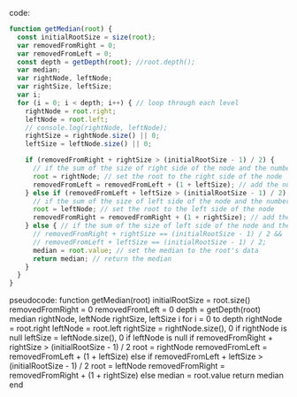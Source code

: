 code:
```javascript
function getMedian(root) {
  const initialRootSize = size(root);
  var removedFromRight = 0;
  var removedFromLeft = 0;
  const depth = getDepth(root); //root.depth();
  var median;
  var rightNode, leftNode;
  var rightSize, leftSize;
  var i;
  for (i = 0; i < depth; i++) { // loop through each level
    rightNode = root.right;
    leftNode = root.left;
    // console.log(rightNode, leftNode);
    rightSize = rightNode.size() || 0;
    leftSize = leftNode.size() || 0;

    if (removedFromRight + rightSize > (initialRootSize - 1) / 2) {
      // if the sum of the size of right side of the node and the number of removed nodes from the right side is greater than the left side's sum:
      root = rightNode; // set the root to the right side of the node
      removedFromLeft = removedFromLeft + (1 + leftSize); // add the number of nodes in the left side of the node to the number of removed nodes from the left side
    } else if (removedFromLeft + leftSize > (initialRootSize - 1) / 2) {
      // if the sum of the size of left side of the node and the number of removed nodes from the left side is greater than the right side's sum:
      root = leftNode; // set the root to the left side of the node
      removedFromRight = removedFromRight + (1 + rightSize); // add the number of nodes in the right side of the node to the number of removed nodes from the right side
    } else { // if the sum of the size of left side of the node and the number of removed nodes from the left side is equal to the right side's sum:
      // removedFromRight + rightSize == (initialRootSize - 1) / 2 &&
      // removedFromLeft + leftSize == (initialRootSize - 1) / 2;
      median = root.value; // set the median to the root's data
      return median; // return the median
    }
  }
}
```
pseudocode:
function getMedian(root)
    initialRootSize = root.size()
    removedFromRight = 0
    removedFromLeft = 0
    depth = getDepth(root)
    median
    rightNode, leftNode
    rightSize, leftSize
    i
    for i = 0 to depth
        rightNode = root.right
        leftNode = root.left
        rightSize = rightNode.size(), 0 if rightNode is null
        leftSize = leftNode.size(), 0 if leftNode is null
        if removedFromRight + rightSize > (initialRootSize - 1) / 2
            root = rightNode
            removedFromLeft = removedFromLeft + (1 + leftSize)
        else if removedFromLeft + leftSize >(initialRootSize - 1) / 2
            root = leftNode
            removedFromRight = removedFromRight + (1 + rightSize)
        else
            median = root.value
            return median
    end
